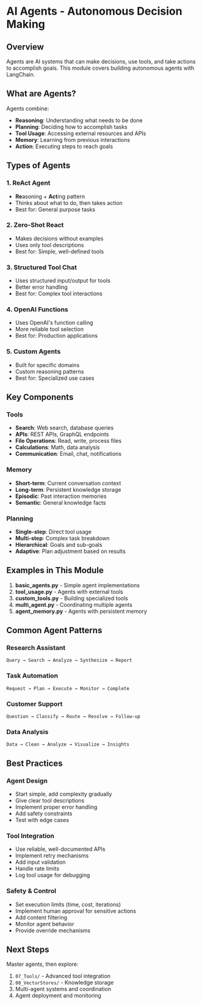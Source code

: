 # AI Agents - Autonomous Decision Making

## Overview

Agents are AI systems that can make decisions, use tools, and take actions to accomplish goals. This module covers building autonomous agents with LangChain.

## What are Agents?

Agents combine:
- **Reasoning**: Understanding what needs to be done
- **Planning**: Deciding how to accomplish tasks
- **Tool Usage**: Accessing external resources and APIs
- **Memory**: Learning from previous interactions
- **Action**: Executing steps to reach goals

## Types of Agents

### 1. **ReAct Agent**
- **Re**asoning + **Act**ing pattern
- Thinks about what to do, then takes action
- Best for: General purpose tasks

### 2. **Zero-Shot React**
- Makes decisions without examples
- Uses only tool descriptions
- Best for: Simple, well-defined tools

### 3. **Structured Tool Chat**
- Uses structured input/output for tools
- Better error handling
- Best for: Complex tool interactions

### 4. **OpenAI Functions**
- Uses OpenAI's function calling
- More reliable tool selection
- Best for: Production applications

### 5. **Custom Agents**
- Built for specific domains
- Custom reasoning patterns
- Best for: Specialized use cases

## Key Components

### Tools
- **Search**: Web search, database queries
- **APIs**: REST APIs, GraphQL endpoints
- **File Operations**: Read, write, process files
- **Calculations**: Math, data analysis
- **Communication**: Email, chat, notifications

### Memory
- **Short-term**: Current conversation context
- **Long-term**: Persistent knowledge storage
- **Episodic**: Past interaction memories
- **Semantic**: General knowledge facts

### Planning
- **Single-step**: Direct tool usage
- **Multi-step**: Complex task breakdown
- **Hierarchical**: Goals and sub-goals
- **Adaptive**: Plan adjustment based on results

## Examples in This Module

1. **basic_agents.py** - Simple agent implementations
2. **tool_usage.py** - Agents with external tools
3. **custom_tools.py** - Building specialized tools
4. **multi_agent.py** - Coordinating multiple agents
5. **agent_memory.py** - Agents with persistent memory

## Common Agent Patterns

### Research Assistant
```
Query → Search → Analyze → Synthesize → Report
```

### Task Automation
```
Request → Plan → Execute → Monitor → Complete
```

### Customer Support
```
Question → Classify → Route → Resolve → Follow-up
```

### Data Analysis
```
Data → Clean → Analyze → Visualize → Insights
```

## Best Practices

### Agent Design
- Start simple, add complexity gradually
- Give clear tool descriptions
- Implement proper error handling
- Add safety constraints
- Test with edge cases

### Tool Integration
- Use reliable, well-documented APIs
- Implement retry mechanisms
- Add input validation
- Handle rate limits
- Log tool usage for debugging

### Safety & Control
- Set execution limits (time, cost, iterations)
- Implement human approval for sensitive actions
- Add content filtering
- Monitor agent behavior
- Provide override mechanisms

## Next Steps

Master agents, then explore:
1. `07_Tools/` - Advanced tool integration
2. `08_VectorStores/` - Knowledge storage
3. Multi-agent systems and coordination
4. Agent deployment and monitoring
